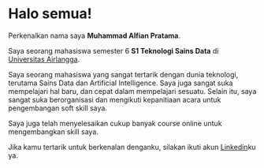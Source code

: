 # Halo semua! 

Perkenalkan nama saya **Muhammad Alfian Pratama**.

Saya seorang mahasiswa semester 6 **S1 Teknologi Sains Data** di [Universitas Airlangga](https://www.unair.ac.id/).

Saya seorang mahasiswa yang sangat tertarik dengan dunia teknologi, terutama Sains Data dan Artificial Intelligence. Saya juga
sangat suka mempelajari hal baru, dan cepat dalam mempelajari sesuatu. Selain itu, saya sangat suka berorganisasi dan mengikuti
kepanitiaan acara untuk pengembangan soft skill saya.

Saya juga telah menyelesaikan cukup banyak course online untuk mengembangkan skill saya.

Jika kamu tertarik untuk berkenalan denganku, silakan ikuti akun [Linkedin](https://www.linkedin.com/in/muhammadalfianpratama/)ku ya.
